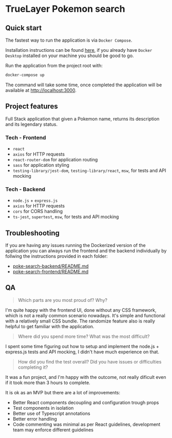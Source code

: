 # TrueLayer Pokemon search

## Quick start

The fastest way to run the application is via `Docker Compose`.

Installation instructions can be found [here](https://docs.docker.com/compose/install/), if you already have `Docker Desktop` installed on your machine you should be good to go.

Run the application from the project root with: 

```sh
docker-compose up
```

The command will take some time, once completed the application will be available at [http://localhost:3000](http://localhost:3000).

## Project features

Full Stack application that given a Pokemon name, returns its description and its legendary status.


### Tech - Frontend

- `react`
- `axios` for HTTP requests
- `react-router-dom` for application routing
- `sass` for application styling
- `testing-library/jest-dom`, `testing-library/react`, `msw`, for tests and API mocking


### Tech - Backend

- `node.js` + `express.js`
- `axios` for HTTP requests
- `cors` for CORS handling
- `ts-jest`, `supertest`, `msw`, for tests and API mocking

## Troubleshooting

If you are having any issues running the Dockerized version of the application you can always run the frontend and the backend individually by follwing the instructions provided in each folder:

- [poke-search-backend/README.md](poke-search-backend/README.md)
- [poke-search-frontend/README.md](poke-search-frontend/README.md)

## QA

> Which parts are you most proud of? Why?

I'm quite happy with the frontend UI, done without any CSS framework, which is not a really common scenario nowadays. It's simple and functional with a relatively small CSS bundle. The randomize feature also is really helpful to get familiar with the application.

> Where did you spend more time? What was the most difficult?

I spent some time figuring out how to setup and implement the node.js + express.js tests and API mocking, I didn't have much experience on that.

> How did you find the test overall? Did you have issues or difficulties completing it?

It was a fun project, and I'm happy with the outcome, not really dificult even if it took more than 3 hours to complete. 

It is ok as an MVP but there are a lot of improvements:

- Better React components decoupling and configuration trough props
- Test components in isolation
- Better use of Typescript annotations
- Better error handling
- Code commenting was minimal as per React guidelines, development team may enforce different guidelines